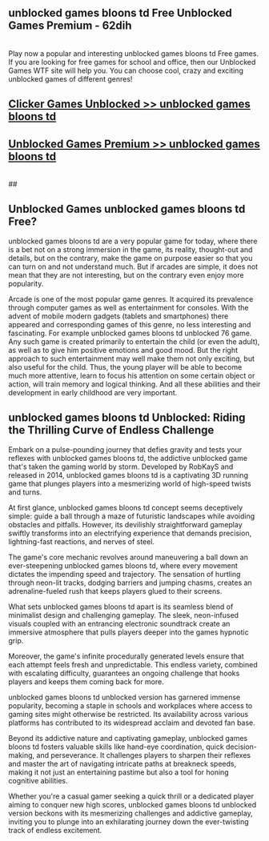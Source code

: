 ## unblocked games bloons td Free Unblocked Games Premium - 62dih <br>
<br>
Play now a popular and interesting unblocked games bloons td Free games. If you are looking for free games for school and office, then our Unblocked Games WTF site will help you. You can choose cool, crazy and exciting unblocked games of different genres!


##  [Clicker Games Unblocked >> unblocked games bloons td](http://freeplayer.one?title=unblocked_games_bloons_td&ref=05)

##  [Unblocked Games Premium >> unblocked games bloons td](http://freeplayer.one?title=unblocked_games_bloons_td&ref=05)
  <br>
  ##



## Unblocked Games unblocked games bloons td Free?

unblocked games bloons td are a very popular game for today, where there is a bet not on a strong immersion in the game, its reality, thought-out and details, but on the contrary, make the game on purpose easier so that you can turn on and not understand much. But if arcades are simple, it does not mean that they are not interesting, but on the contrary even enjoy more popularity.

Arcade is one of the most popular game genres. It acquired its prevalence through computer games as well as entertainment for consoles. With the advent of mobile modern gadgets (tablets and smartphones) there appeared and corresponding games of this genre, no less interesting and fascinating. For example unblocked games bloons td unblocked 76 game. Any such game is created primarily to entertain the child (or even the adult), as well as to give him positive emotions and good mood. But the right approach to such entertainment may well make them not only exciting, but also useful for the child. Thus, the young player will be able to become much more attentive, learn to focus his attention on some certain object or action, will train memory and logical thinking. And all these abilities and their development in early childhood are very important.

##  unblocked games bloons td Unblocked: Riding the Thrilling Curve of Endless Challenge

Embark on a pulse-pounding journey that defies gravity and tests your reflexes with unblocked games bloons td, the addictive unblocked game that's taken the gaming world by storm. Developed by RobKayS and released in 2014, unblocked games bloons td is a captivating 3D running game that plunges players into a mesmerizing world of high-speed twists and turns.

At first glance, unblocked games bloons td concept seems deceptively simple: guide a ball through a maze of futuristic landscapes while avoiding obstacles and pitfalls. However, its devilishly straightforward gameplay swiftly transforms into an electrifying experience that demands precision, lightning-fast reactions, and nerves of steel.

The game's core mechanic revolves around maneuvering a ball down an ever-steepening unblocked games bloons td, where every movement dictates the impending speed and trajectory. The sensation of hurtling through neon-lit tracks, dodging barriers and jumping chasms, creates an adrenaline-fueled rush that keeps players glued to their screens.

What sets unblocked games bloons td apart is its seamless blend of minimalist design and challenging gameplay. The sleek, neon-infused visuals coupled with an entrancing electronic soundtrack create an immersive atmosphere that pulls players deeper into the games hypnotic grip.

Moreover, the game's infinite procedurally generated levels ensure that each attempt feels fresh and unpredictable. This endless variety, combined with escalating difficulty, guarantees an ongoing challenge that hooks players and keeps them coming back for more.

unblocked games bloons td unblocked version has garnered immense popularity, becoming a staple in schools and workplaces where access to gaming sites might otherwise be restricted. Its availability across various platforms has contributed to its widespread acclaim and devoted fan base.

Beyond its addictive nature and captivating gameplay, unblocked games bloons td fosters valuable skills like hand-eye coordination, quick decision-making, and perseverance. It challenges players to sharpen their reflexes and master the art of navigating intricate paths at breakneck speeds, making it not just an entertaining pastime but also a tool for honing cognitive abilities.

Whether you're a casual gamer seeking a quick thrill or a dedicated player aiming to conquer new high scores, unblocked games bloons td unblocked version beckons with its mesmerizing challenges and addictive gameplay, inviting you to plunge into an exhilarating journey down the ever-twisting track of endless excitement.